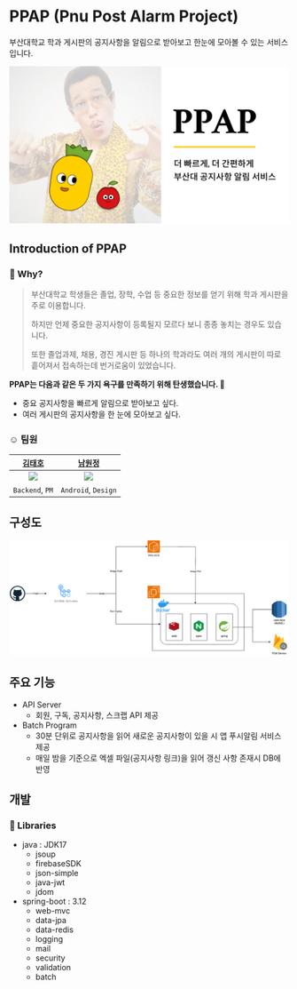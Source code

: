 # PPAP (Pnu Post Alarm Project)
부산대학교 학과 게시판의 공지사항을 알림으로 받아보고 한눈에 모아볼 수 있는 서비스입니다.

<p align="center"><img src="./img/banner.png" width = "700px" alt = "introduction"></p>

## Introduction of PPAP
### 🤔 Why?
> 부산대학교 학생들은 졸업, 장학, 수업 등 중요한 정보를 얻기 위해 학과 게시판을 주로 이용합니다.
>
> 하지만 언제 중요한 공지사항이 등록될지 모르다 보니 종종 놓치는 경우도 있습니다.
> 
> 또한 졸업과제, 채용, 경진 게시판 등 하나의 학과라도 여러 개의 게시판이 따로 흩어져서 접속하는데 번거로움이 있었습니다.

**PPAP는 다음과 같은 두 가지 욕구를 만족하기 위해 탄생했습니다. 🥳**
- 중요 공지사항을 빠르게 알림으로 받아보고 싶다.
- 여러 게시판의 공지사항을 한 눈에 모아보고 싶다.

### ☺️ 팀원
|   [김태호](https://github.com/Train0303)  |   [남원정](https://github.com/1jeongg)     |
|:----------------------------------------------:|:----------------------------------------------:|
|  <img src="https://github.com/Train0303.png" width = 150> |  <img src="https://github.com/1jeongg.png" width = 150> |  
| `Backend`, `PM` |  `Android`, `Design` |


## 구성도
<img src="./img/PPAP.png">

## 주요 기능
- API Server
  - 회원, 구독, 공지사항, 스크랩 API 제공
- Batch Program
  - 30분 단위로 공지사항을 읽어 새로운 공지사항이 있을 시 앱 푸시알림 서비스 제공
  - 매일 밤을 기준으로 엑셀 파일(공지사항 링크)을 읽어 갱신 사항 존재시 DB에 반영

## 개발
### 📖 Libraries
- java : JDK17
  - jsoup
  - firebaseSDK
  - json-simple
  - java-jwt
  - jdom
- spring-boot : 3.12
  - web-mvc
  - data-jpa
  - data-redis
  - logging
  - mail
  - security
  - validation
  - batch
